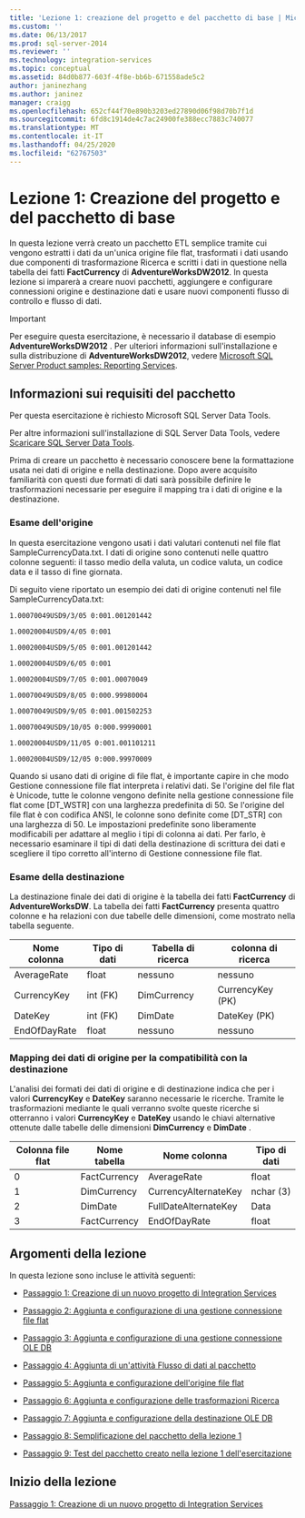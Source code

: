 ```yaml
---
title: 'Lezione 1: creazione del progetto e del pacchetto di base | Microsoft Docs'
ms.custom: ''
ms.date: 06/13/2017
ms.prod: sql-server-2014
ms.reviewer: ''
ms.technology: integration-services
ms.topic: conceptual
ms.assetid: 84d0b877-603f-4f8e-bb6b-671558ade5c2
author: janinezhang
ms.author: janinez
manager: craigg
ms.openlocfilehash: 652cf44f70e890b3203ed27890d06f98d70b7f1d
ms.sourcegitcommit: 6fd8c1914de4c7ac24900fe388ecc7883c740077
ms.translationtype: MT
ms.contentlocale: it-IT
ms.lasthandoff: 04/25/2020
ms.locfileid: "62767503"
---
```

# <a name="lesson-1-creating-the-project-and-basic-package"></a>Lezione 1: Creazione del progetto e del pacchetto di base
  In questa lezione verrà creato un pacchetto ETL semplice tramite cui vengono estratti i dati da un'unica origine file flat, trasformati i dati usando due componenti di trasformazione Ricerca e scritti i dati in questione nella tabella dei fatti **FactCurrency** di **AdventureWorksDW2012**. In questa lezione si imparerà a creare nuovi pacchetti, aggiungere e configurare connessioni origine e destinazione dati e usare nuovi componenti flusso di controllo e flusso di dati.  
  
> [!IMPORTANT]  
>  Per eseguire questa esercitazione, è necessario il database di esempio **AdventureWorksDW2012** . Per ulteriori informazioni sull'installazione e sulla distribuzione di **AdventureWorksDW2012**, vedere [Microsoft SQL Server Product samples: Reporting Services](https://archive.codeplex.com/?p=msftrsprodsamples).  
  
## <a name="understanding-the-package-requirements"></a>Informazioni sui requisiti del pacchetto  
 Per questa esercitazione è richiesto Microsoft SQL Server Data Tools.  
  
 Per altre informazioni sull'installazione di SQL Server Data Tools, vedere [Scaricare SQL Server Data Tools](https://docs.microsoft.com/sql/ssdt/download-sql-server-data-tools-ssdt?view=sql-server-2017).  
  
 Prima di creare un pacchetto è necessario conoscere bene la formattazione usata nei dati di origine e nella destinazione. Dopo avere acquisito familiarità con questi due formati di dati sarà possibile definire le trasformazioni necessarie per eseguire il mapping tra i dati di origine e la destinazione.  
  
### <a name="looking-at-the-source"></a>Esame dell'origine  
 In questa esercitazione vengono usati i dati valutari contenuti nel file flat SampleCurrencyData.txt. I dati di origine sono contenuti nelle quattro colonne seguenti: il tasso medio della valuta, un codice valuta, un codice data e il tasso di fine giornata.  
  
 Di seguito viene riportato un esempio dei dati di origine contenuti nel file SampleCurrencyData.txt:  
  
 `1.00070049USD9/3/05 0:001.001201442`  
  
 `1.00020004USD9/4/05 0:001`  
  
 `1.00020004USD9/5/05 0:001.001201442`  
  
 `1.00020004USD9/6/05 0:001`  
  
 `1.00020004USD9/7/05 0:001.00070049`  
  
 `1.00070049USD9/8/05 0:000.99980004`  
  
 `1.00070049USD9/9/05 0:001.001502253`  
  
 `1.00070049USD9/10/05 0:000.99990001`  
  
 `1.00020004USD9/11/05 0:001.001101211`  
  
 `1.00020004USD9/12/05 0:000.99970009`  
  
 Quando si usano dati di origine di file flat, è importante capire in che modo Gestione connessione file flat interpreta i relativi dati. Se l'origine del file flat è Unicode, tutte le colonne vengono definite nella gestione connessione file flat come [DT_WSTR] con una larghezza predefinita di 50. Se l'origine del file flat è con codifica ANSI, le colonne sono definite come [DT_STR] con una larghezza di 50. Le impostazioni predefinite sono liberamente modificabili per adattare al meglio i tipi di colonna ai dati. Per farlo, è necessario esaminare il tipi di dati della destinazione di scrittura dei dati e scegliere il tipo corretto all'interno di Gestione connessione file flat.  
  
### <a name="looking-at-the-destination"></a>Esame della destinazione  
 La destinazione finale dei dati di origine è la tabella dei fatti **FactCurrency** di **AdventureWorksDW**. La tabella dei fatti **FactCurrency** presenta quattro colonne e ha relazioni con due tabelle delle dimensioni, come mostrato nella tabella seguente.  
  
|Nome colonna|Tipo di dati|Tabella di ricerca|colonna di ricerca|  
|-----------------|---------------|------------------|-------------------|  
|AverageRate|float|nessuno|nessuno|  
|CurrencyKey|int (FK)|DimCurrency|CurrencyKey (PK)|  
|DateKey|int (FK)|DimDate|DateKey (PK)|  
|EndOfDayRate|float|nessuno|nessuno|  
  
### <a name="mapping-source-data-to-be-compatible-with-the-destination"></a>Mapping dei dati di origine per la compatibilità con la destinazione  
 L'analisi dei formati dei dati di origine e di destinazione indica che per i valori **CurrencyKey** e **DateKey** saranno necessarie le ricerche. Tramite le trasformazioni mediante le quali verranno svolte queste ricerche si otterranno i valori **CurrencyKey** e **DateKey** usando le chiavi alternative ottenute dalle tabelle delle dimensioni **DimCurrency** e **DimDate** .  
  
|Colonna file flat|Nome tabella|Nome colonna|Tipo di dati|  
|----------------------|----------------|-----------------|---------------|  
|0|FactCurrency|AverageRate|float|  
|1|DimCurrency|CurrencyAlternateKey|nchar (3)|  
|2|DimDate|FullDateAlternateKey|Data|  
|3|FactCurrency|EndOfDayRate|float|  
  
## <a name="lesson-tasks"></a>Argomenti della lezione  
 In questa lezione sono incluse le attività seguenti:  
  
-   [Passaggio 1: Creazione di un nuovo progetto di Integration Services](lesson-1-1-creating-a-new-integration-services-project.md)  
  
-   [Passaggio 2: Aggiunta e configurazione di una gestione connessione file flat](lesson-1-2-adding-and-configuring-a-flat-file-connection-manager.md)  
  
-   [Passaggio 3: Aggiunta e configurazione di una gestione connessione OLE DB](lesson-1-3-adding-and-configuring-an-ole-db-connection-manager.md)  
  
-   [Passaggio 4: Aggiunta di un'attività Flusso di dati al pacchetto](lesson-1-4-adding-a-data-flow-task-to-the-package.md)  
  
-   [Passaggio 5: Aggiunta e configurazione dell'origine file flat](lesson-1-5-adding-and-configuring-the-flat-file-source.md)  
  
-   [Passaggio 6: Aggiunta e configurazione delle trasformazioni Ricerca](lesson-1-6-adding-and-configuring-the-lookup-transformations.md)  
  
-   [Passaggio 7: Aggiunta e configurazione della destinazione OLE DB](lesson-1-7-adding-and-configuring-the-ole-db-destination.md)  
  
-   [Passaggio 8: Semplificazione del pacchetto della lezione 1](lesson-1-8-making-the-lesson-1-package-easier-to-understand.md)  
  
-   [Passaggio 9: Test del pacchetto creato nella lezione 1 dell'esercitazione](lesson-1-9-testing-the-lesson-1-tutorial-package.md)  
  
## <a name="start-the-lesson"></a>Inizio della lezione  
 [Passaggio 1: Creazione di un nuovo progetto di Integration Services](lesson-1-1-creating-a-new-integration-services-project.md)  
  
  
